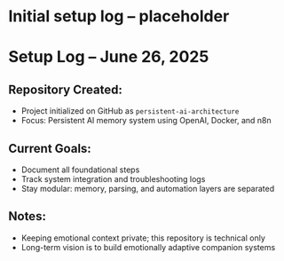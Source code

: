 # Initial setup log – placeholder
# Setup Log – June 26, 2025

## Repository Created:
- Project initialized on GitHub as `persistent-ai-architecture`
- Focus: Persistent AI memory system using OpenAI, Docker, and n8n

## Current Goals:
- Document all foundational steps
- Track system integration and troubleshooting logs
- Stay modular: memory, parsing, and automation layers are separated

## Notes:
- Keeping emotional context private; this repository is technical only
- Long-term vision is to build emotionally adaptive companion systems
